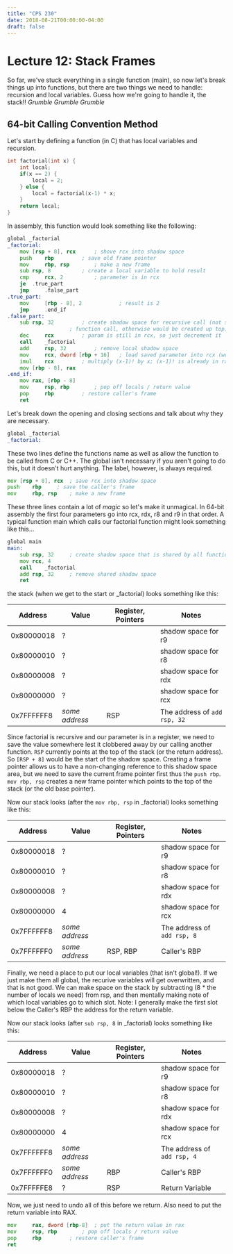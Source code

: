 ```yaml
---
title: "CPS 230"
date: 2018-08-21T00:00:00-04:00
draft: false
---
```


# Lecture 12: Stack Frames

So far, we've stuck everything in a single function (main), so now let's break things up into functions, but there are two things we need to handle: recursion and local variables.  Guess how we're going to handle it, the stack!!  *Grumble Grumble Grumble*

## 64-bit Calling Convention Method

Let's start by defining a function (in C) that has local variables and recursion.

``` c
int factorial(int x) {
	int local;
	if(x == 2) {
		local = 2;
	} else {
		local = factorial(x-1) * x;
	}
	return local;
}
```

In assembly, this function would look something like the following:

``` asm
global _factorial
_factorial:
	mov	[rsp + 8], rcx		; shove rcx into shadow space
	push	rbp			; save old frame pointer
	mov  	rbp, rsp		; make a new frame
	sub	rsp, 8			; create a local variable to hold result
	cmp 	rcx, 2			; parameter is in rcx 
	je 	.true_part
	jmp 	.false_part
.true_part:
	mov 	[rbp - 8], 2			; result is 2
	jmp 	.end_if
.false_part:
	sub	rsp, 32			; create shadow space for recursive call (not shared since this is the only
					; function call, otherwise would be created up top)
	dec 	rcx			; param is still in rcx, so just decrement it
	call 	_factorial
	add 	rsp, 32			; remove local shadow space
	mov 	rcx, dword [rbp + 16]	; load saved parameter into rcx (we clobbered it with recursion)
	imul 	rcx			; multiply (x-1)! by x; (x-1)! is already in rax, sets rax up for return
	mov	[rbp - 8], rax
.end_if:
	mov	rax, [rbp - 8]
	mov 	rsp, rbp		; pop off locals / return value
	pop 	rbp			; restore caller's frame
	ret
```

Let's break down the opening and closing sections and talk about why they are necessary. 

``` asm
global _factorial
_factorial:
```

These two lines define the functions name as well as allow the function to be called from C or C++.  The global isn't necessary if you aren't going to do this, but it doesn't hurt anything.  The label, however, is always required.

``` asm
mov	[rsp + 8], rcx	; save rcx into shadow space
push 	rbp		; save the caller's frame
mov 	rbp, rsp	; make a new frame
```

These three lines contain a lot of *magic* so let's make it unmagical.  In 64-bit assembly the first four parameters go into rcx, rdx, r8 and r9 in that order.  A typical function main which calls our factorial function might look something like this...

``` asm
global main
main:
	sub	rsp, 32		; create shadow space that is shared by all function calls
	mov	rcx, 4
	call 	_factorial
	add	rsp, 32		; remove shared shadow space
	ret
```

the stack (when we get to the start or \_factorial) looks something like this:

| Address | Value | Register, Pointers | Notes |
| --- | --- | --- | --- |
| 0x80000018 | ? | | shadow space for r9 |
| 0x80000010 | ? | | shadow space for r8 |
| 0x80000008 | ? | | shadow space for rdx |
| 0x80000000 | ? | | shadow space for rcx |
| 0x7FFFFFF8 | *some address* | RSP | The address of `add rsp, 32` |

Since factorial is recursive and our parameter is in a register, we need to save the value somewhere lest it clobbered away by our calling another function. `RSP` currently points at the top of the stack (or the return address). So `[RSP + 8]` would be the start of the shadow space.  Creating a frame pointer allows us to have a non-changing reference to this shadow space area, but we need to save the current frame pointer first thus the `push rbp`. `mov rbp, rsp` creates a new frame pointer which points to the top of the stack (or the old base pointer).

Now our stack looks (after the `mov rbp, rsp` in \_factorial) looks something like this:

| Address | Value | Register, Pointers | Notes |
| --- | --- | --- | --- |
| 0x80000018 | ? | | shadow space for r9 |
| 0x80000010 | ? | | shadow space for r8 |
| 0x80000008 | ? | | shadow space for rdx |
| 0x80000000 | 4 | | shadow space for rcx |
| 0x7FFFFFF8 | *some address* |  | The address of `add rsp, 8` |
| 0x7FFFFFF0 | *some address* | RSP, RBP | Caller's RBP |

Finally, we need a place to put our local variables (that isn't global!).  If we just make them all global, the recurive variables will get overwritten, and that is not good.  We can make space on the stack by subtracting (8 * the number of locals we need) from rsp, and then mentally making note of which local variables go to which slot.  Note: I generally make the first slot below the Caller's RBP the address for the return variable.

Now our stack looks (after `sub rsp, 8` in \_factorial) looks something like this:

| Address | Value | Register, Pointers | Notes |
| --- | --- | --- | --- |
| 0x80000018 | ? | | shadow space for r9 |
| 0x80000010 | ? | | shadow space for r8 |
| 0x80000008 | ? | | shadow space for rdx |
| 0x80000000 | 4 | | shadow space for rcx |
| 0x7FFFFFF8 | *some address* |  | The address of `add rsp, 4` |
| 0x7FFFFFF0 | *some address* | RBP | Caller's RBP |
| 0x7FFFFFE8 | ? | RSP | Return Variable |

Now, we just need to undo all of this before we return.  Also need to put the return variable into RAX.

``` asm
mov 	rax, dword [rbp-8]	; put the return value in rax
mov 	rsp, rbp		; pop off locals / return value
pop 	rbp			; restore caller's frame
ret
```

